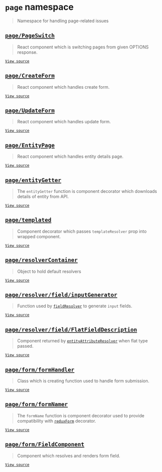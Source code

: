 # `page` namespace

> Namespace for handling page-related issues

## [`page/PageSwitch`](pageSwitch.md)

> React component which is switching pages from given OPTIONS response.

[`View source`](../../../src/page/PageSwitch.js)

## [`page/CreateForm`](createForm.md)

> React component which handles create form.

[`View source`](../../../src/page/CreateForm.js)

## [`page/UpdateForm`](updateForm.md)

> React component which handles update form.

[`View source`](../../../src/page/UpdateForm.js)

## [`page/EntityPage`](entityPage.md)

> React component which handles entity details page.

[`View source`](../../../src/page/EntityPage.js)

## [`page/entityGetter`](entityGetter.md)

> The `entityGetter` function is component decorator which downloads
> details of entity from API.

[`View source`](../../../src/page/entityGetter.js)

## [`page/templated`](templated.md)

> Component decorator which passes `templateResolver` prop into wrapped component.

[`View source`](../../../src/page/templated.js)

## [`page/resolverContainer`](resolverContainer.md)

> Object to hold default resolvers

[`View source`](../../../src/page/resolverContainer.js)

## [`page/resolver/field/inputGenerator`](resolver/field/inputGenerator.md)

> Function used by [`fieldResolver`](resolver/fieldResolver.md) to generate `input` fields.

[`View source`](../../../src/page/resolver/field/inputGenerator.js)

## [`page/resolver/field/FlatFieldDescription`](resolver/field/flatFieldDescription.md)

> Component returned by [`entityAttributeResolver`](resolver/entityAttributeResolver.md) when flat type passed.

[`View source`](../../../src/page/resolver/field/FlatFieldDescription.js)

## [`page/form/formHandler`](form/formHandler.md)

> Class which is creating function used to handle form submission.

[`View source`](../../../src/page/form/formHandler.js)

## [`page/form/formNamer`](form/formNamer.md)

> The `formName` function is component decorator used to provide compatibility with
> [`reduxForm`](https://redux-form.com/7.2.0/docs/api/reduxform.md/) decorator.

[`View source`](../../../src/page/form/formNamer.js)

## [`page/form/FieldComponent`](form/fieldComponent.md)

> Component which resolves and renders form field.

[`View source`](../../../src/page/form/FieldComponent.js)
